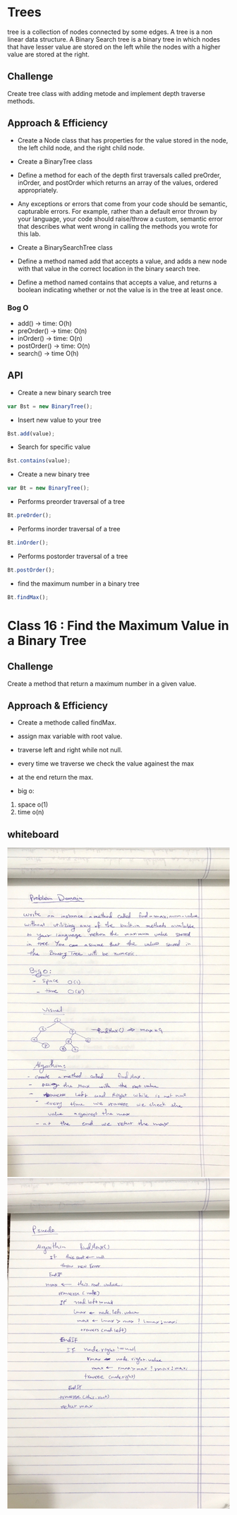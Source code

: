 # Trees

tree is a collection of nodes connected by some edges. A tree is a non linear data structure. A Binary Search tree is a binary tree in which nodes that have lesser value are stored on the left while the nodes with a higher value are stored at the right.

## Challenge

Create tree class with adding metode and implement depth traverse methods.

## Approach & Efficiency

- Create a Node class that has properties for the value stored in the node, the left child node, and the right child node.
- Create a BinaryTree class
- Define a method for each of the depth first traversals called preOrder, inOrder, and postOrder which returns an array of the values, ordered appropriately.
- Any exceptions or errors that come from your code should be semantic, capturable errors. For example, rather than a default error thrown by your language, your code should raise/throw a custom, semantic error that describes what went wrong in calling the methods you wrote for this lab.

- Create a BinarySearchTree class
- Define a method named add that accepts a value, and adds a new node with that value in the correct location in the binary search tree.
- Define a method named contains that accepts a value, and returns a boolean indicating whether or not the value is in the tree at least once.

### Bog O

- add() -> time: O(h)
- preOrder() -> time: O(n)
- inOrder() -> time: O(n)
- postOrder() -> time: O(n)
- search() -> time O(h)

## API


- Create a new binary search tree

```javascript
var Bst = new BinaryTree();
```

- Insert new value to your tree

```javascript
Bst.add(value);
```

- Search for specific value

```javascript
Bst.contains(value);
```

- Create a new binary tree

```javascript
var Bt = new BinaryTree();
```

- Performs preorder traversal of a tree 

```javascript
Bt.preOrder();
```

- Performs inorder traversal of a tree 

```javascript
Bt.inOrder();
```

- Performs postorder traversal of a tree 

```javascript
Bt.postOrder();
```

- find the maximum number in a binary tree 

```javascript
Bt.findMax();
```

# Class 16 : Find the Maximum Value in a Binary Tree

## Challenge

Create a method that return a maximum number in a given value.


## Approach & Efficiency

- Create a methode called findMax.
- assign max variable with root value.
- traverse left and right while not null.
- every time we traverse we check the value againest the max
- at the end return the max.

- big o: 
1. space o(1)
2. time o(n)


## whiteboard

![img](../../assets/findMax1.JPG)
![img](../../assets/findMax2.JPG)






